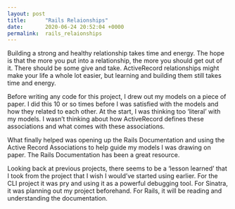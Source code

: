 ```yaml
---
layout: post
title:      "Rails Relaionships"
date:       2020-06-24 20:52:04 +0000
permalink:  rails_relaionships
---
```



Building a strong and healthy relationship takes time and energy. The hope is that the more you put into a relationship, the more you should get out of it. There should be some give and take. ActiveRecord relationships might make your life a whole lot easier, but learning and building them still takes time and energy.

Before writing any code for this project, I drew out my models on a piece of paper. I did this 10 or so times before I was satisfied with the models and how they related to each other. At the start, I was thinking too ‘literal’ with my models. I wasn’t thinking about how ActiveRecord defines these associations and what comes with these associations.

What finally helped was opening up the Rails Documentation and using the Active Record Associations to help guide my models I was drawing on paper. The Rails Documentation has been a great resource. 

Looking back at previous projects, there seems to be a ‘lesson learned’ that I took from the project that I wish I would’ve started using earlier. For the CLI project it was pry and using it as a powerful debugging tool. For Sinatra, it was planning out my project beforehand. For Rails, it will be reading and understanding the documentation.

